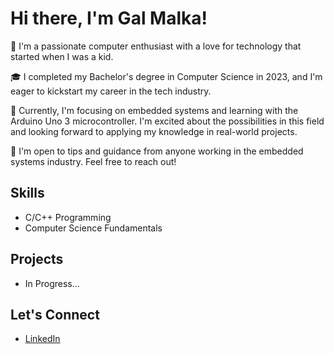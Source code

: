 # Hi there, I'm Gal Malka!

👋 I'm a passionate computer enthusiast with a love for technology that started when I was a kid. 

🎓 I completed my Bachelor's degree in Computer Science in 2023, and I'm eager to kickstart my career in the tech industry.

🔧 Currently, I'm focusing on embedded systems and learning with the Arduino Uno 3 microcontroller. I'm excited about the possibilities in this field and looking forward to applying my knowledge in real-world projects.

💬 I'm open to tips and guidance from anyone working in the embedded systems industry. Feel free to reach out!

## Skills
- C/C++ Programming
- Computer Science Fundamentals

## Projects
- In Progress...

## Let's Connect
- [LinkedIn](https://www.linkedin.com/in/galmalka122)
